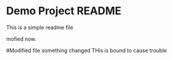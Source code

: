 # Demo Project README

This is a simple readme file

mofied now.

#Modified file
something changed
THis is bound to cause trouble